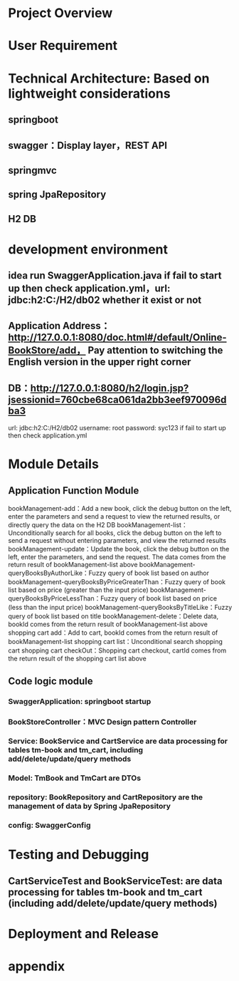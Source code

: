 # Project Overview

# User Requirement

# Technical Architecture: Based on lightweight considerations
## springboot
## swagger：Display layer，REST API
## springmvc
## spring JpaRepository
## H2 DB

# development environment 
## idea run SwaggerApplication.java   if fail to start up then check application.yml，url: jdbc:h2:C:/H2/db02  whether it exist or not
## Application Address：http://127.0.0.1:8080/doc.html#/default/Online-BookStore/add，  Pay attention to switching the English version in the upper right corner


## DB：http://127.0.0.1:8080/h2/login.jsp?jsessionid=760cbe68ca061da2bb3eef970096dba3
url: jdbc:h2:C:/H2/db02 
username: root 
password: syc123 
if fail to start up then check application.yml

# Module Details
## Application Function Module
bookManagement-add：Add a new book, click the debug button on the left, enter the parameters and send a request to view the returned results, or directly query the data on the H2 DB
bookManagement-list：Unconditionally search for all books, click the debug button on the left to send a request without entering parameters, and view the returned results
bookManagement-update：Update the book, click the debug button on the left, enter the parameters, and send the request. The data comes from the return result of bookManagement-list above
bookManagement-queryBooksByAuthorLike：Fuzzy query of book list based on author
bookManagement-queryBooksByPriceGreaterThan：Fuzzy query of book list based on price (greater than the input price)
bookManagement-queryBooksByPriceLessThan：Fuzzy query of book list based on price (less than the input price)
bookManagement-queryBooksByTitleLike：Fuzzy query of book list based on title
bookManagement-delete：Delete data, bookId comes from the return result of bookManagement-list above
shopping cart add：Add to cart, bookId comes from the return result of bookManagement-list
shopping cart list：Unconditional search shopping cart
shopping cart checkOut：Shopping cart checkout, cartId comes from the return result of the shopping cart list above

## Code logic module
### SwaggerApplication: springboot startup 
### BookStoreController：MVC Design pattern Controller
### Service: BookService and CartService are data processing for tables tm-book and tm_cart, including add/delete/update/query methods
### Model: TmBook and TmCart are DTOs
### repository: BookRepository and CartRepository are the management of data by Spring JpaRepository
### config: SwaggerConfig

# Testing and Debugging
## CartServiceTest and BookServiceTest: are data processing for tables tm-book and tm_cart (including add/delete/update/query methods)

# Deployment and Release

# appendix

